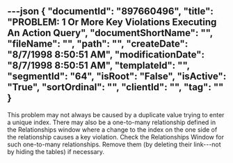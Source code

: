 ---json
{
  "documentId": "897660496",
  "title": "PROBLEM: 1 Or More Key Violations Executing An Action Query",
  "documentShortName": "",
  "fileName": "",
  "path": "",
  "createDate": "8/7/1998 8:50:51 AM",
  "modificationDate": "8/7/1998 8:50:51 AM",
  "templateId": "",
  "segmentId": "64",
  "isRoot": "False",
  "isActive": "True",
  "sortOrdinal": "",
  "clientId": "",
  "tag": ""
}
---

This problem may not always be caused by a duplicate value trying to enter a unique index. There may also be a one-to-many relationship defined in the Relationships window where a change to the index on the one side of the relationship causes a key violation. Check the Relationships Window for such one-to-many relationships. Remove them (by deleting their link---not by hiding the tables) if necessary.
